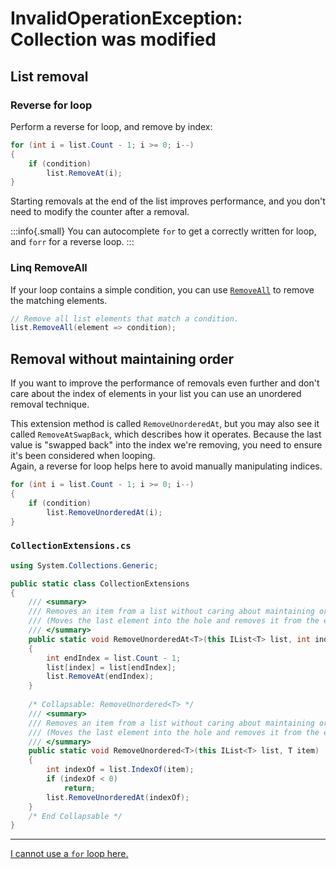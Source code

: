 # InvalidOperationException: Collection was modified
## List removal
### Reverse for loop
Perform a reverse for loop, and remove by index:

```csharp
for (int i = list.Count - 1; i >= 0; i--)
{
    if (condition)
        list.RemoveAt(i);
}
```

Starting removals at the end of the list improves performance, and you don't need to modify the counter after a removal.

:::info{.small}
You can autocomplete `for` to get a correctly written for loop, and `forr` for a reverse loop.
:::

### Linq RemoveAll
If your loop contains a simple condition, you can use [`RemoveAll`](https://learn.microsoft.com/en-us/dotnet/api/system.collections.generic.list-1.removeall) to remove the matching elements.
```csharp
// Remove all list elements that match a condition.
list.RemoveAll(element => condition);
```

## Removal without maintaining order
If you want to improve the performance of removals even further and don't care about the index of elements in your list you can use an unordered removal technique.

This extension method is called `RemoveUnorderedAt`, but you may also see it called `RemoveAtSwapBack`, which describes how it operates. Because the last value is "swapped back" into the index we're removing, you need to ensure it's been considered when looping.  
Again, a reverse for loop helps here to avoid manually manipulating indices.

```csharp
for (int i = list.Count - 1; i >= 0; i--)
{
    if (condition)
        list.RemoveUnorderedAt(i);
}
```

### `CollectionExtensions.cs`

```csharp
using System.Collections.Generic;

public static class CollectionExtensions
{
    /// <summary>
    /// Removes an item from a list without caring about maintaining order.<br/>
    /// (Moves the last element into the hole and removes it from the end)
    /// </summary>
    public static void RemoveUnorderedAt<T>(this IList<T> list, int index)
    {
        int endIndex = list.Count - 1;
        list[index] = list[endIndex];
        list.RemoveAt(endIndex);
    }
    
    /* Collapsable: RemoveUnordered<T> */
    /// <summary>
    /// Removes an item from a list without caring about maintaining order.<br/>
    /// (Moves the last element into the hole and removes it from the end)
    /// </summary>
    public static void RemoveUnordered<T>(this IList<T> list, T item)
    {
        int indexOf = list.IndexOf(item);
        if (indexOf < 0)
            return;
        list.RemoveUnorderedAt(indexOf);
    }
    /* End Collapsable */
}
```

---

[I cannot use a `for` loop here.](Collection%20Removal.md)
